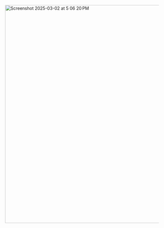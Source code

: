 
<img width="713" alt="Screenshot 2025-03-02 at 5 06 20 PM" src="https://github.com/user-attachments/assets/01def49a-639d-4be3-b980-8ed38b7c2867" />
